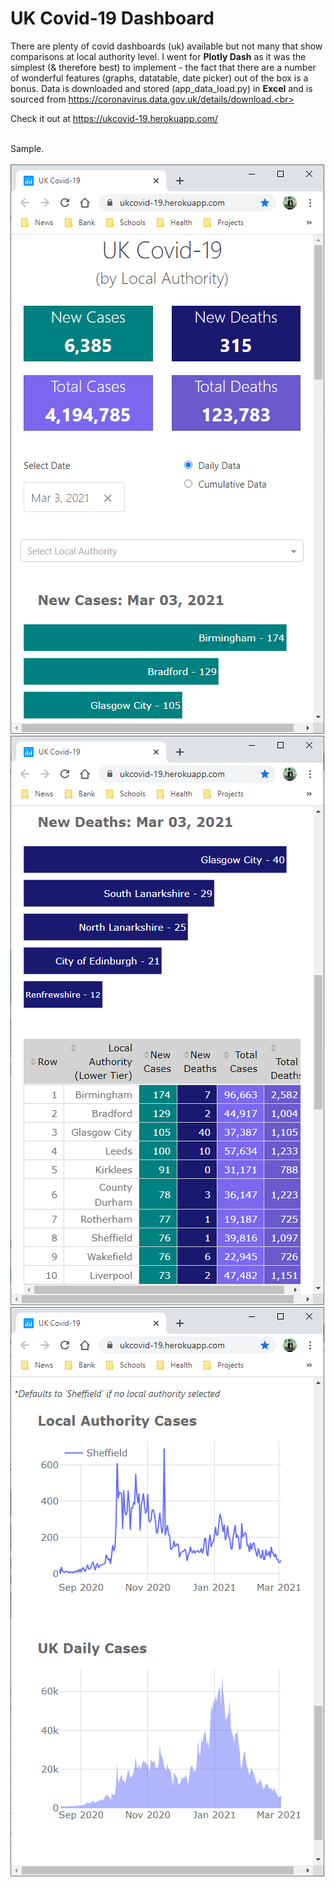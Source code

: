 # UK Covid-19 Dashboard
There are plenty of covid dashboards (uk) available but not many that show comparisons at local authority level.
I went for **Plotly Dash** as it was the simplest (& therefore best) to implement - the fact that there are a number of wonderful features (graphs, datatable, date picker) out of the box is a bonus. Data is downloaded and stored (app_data_load.py) in **Excel** and is sourced from https://coronavirus.data.gov.uk/details/download.<br><br>

Check it out at https://ukcovid-19.herokuapp.com/<br><br>

Sample.<br><br>
![alt text](https://github.com/waiky8/ukcovid-19/blob/main/screenshots/screenshot1.png)
![alt text](https://github.com/waiky8/ukcovid-19/blob/main/screenshots/screenshot2.png)
![alt text](https://github.com/waiky8/ukcovid-19/blob/main/screenshots/screenshot3.png)
